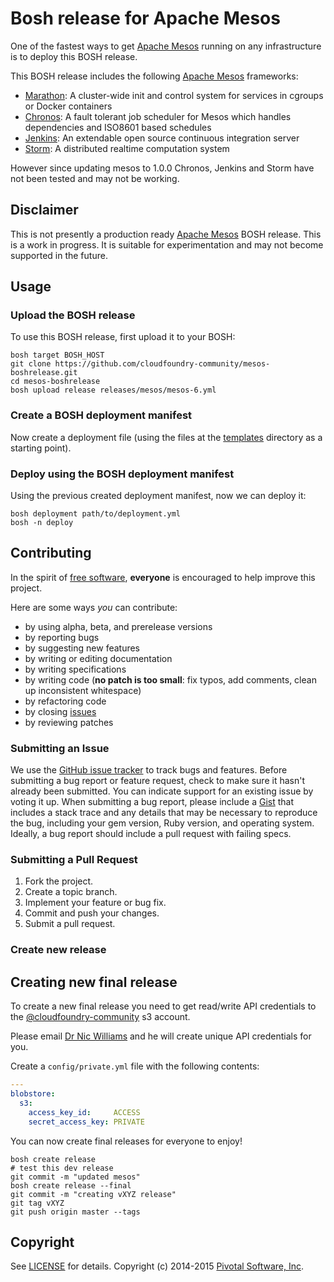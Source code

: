 # Bosh release for Apache Mesos

One of the fastest ways to get [Apache Mesos](http://mesos.apache.org/) running on any infrastructure is to deploy this BOSH release.

This BOSH release includes the following [Apache Mesos](http://mesos.apache.org/) frameworks:

* [Marathon](https://mesosphere.github.io/marathon/): A cluster-wide init and control system for services in cgroups or Docker containers
* [Chronos](http://mesos.github.io/chronos/): A fault tolerant job scheduler for Mesos which handles dependencies and ISO8601 based schedules
* [Jenkins](http://jenkins-ci.org/): An extendable open source continuous integration server
* [Storm](https://storm.apache.org/): A distributed realtime computation system

However since updating mesos to 1.0.0 Chronos, Jenkins and Storm have not been tested and may not be working.

## Disclaimer

This is not presently a production ready [Apache Mesos](http://mesos.apache.org/) BOSH release. This is a work in progress. It is suitable for experimentation and may not become supported in the future.

## Usage

### Upload the BOSH release

To use this BOSH release, first upload it to your BOSH:

```
bosh target BOSH_HOST
git clone https://github.com/cloudfoundry-community/mesos-boshrelease.git
cd mesos-boshrelease
bosh upload release releases/mesos/mesos-6.yml
```

### Create a BOSH deployment manifest

Now create a deployment file (using the files at the [templates](https://github.com/cloudfoundry-community/mesos-boshrelease/tree/master/templates) directory as a starting point).

### Deploy using the BOSH deployment manifest

Using the previous created deployment manifest, now we can deploy it:

```
bosh deployment path/to/deployment.yml
bosh -n deploy
```

## Contributing

In the spirit of [free software](http://www.fsf.org/licensing/essays/free-sw.html), **everyone** is encouraged to help improve this project.

Here are some ways *you* can contribute:

* by using alpha, beta, and prerelease versions
* by reporting bugs
* by suggesting new features
* by writing or editing documentation
* by writing specifications
* by writing code (**no patch is too small**: fix typos, add comments, clean up inconsistent whitespace)
* by refactoring code
* by closing [issues](https://github.com/cf-platform-eng/mesos-boshrelease/issues)
* by reviewing patches

### Submitting an Issue
We use the [GitHub issue tracker](https://github.com/cf-platform-eng/mesos-boshrelease/issues) to track bugs and features.
Before submitting a bug report or feature request, check to make sure it hasn't already been submitted. You can indicate
support for an existing issue by voting it up. When submitting a bug report, please include a
[Gist](http://gist.github.com/) that includes a stack trace and any details that may be necessary to reproduce the bug,
including your gem version, Ruby version, and operating system. Ideally, a bug report should include a pull request with
 failing specs.

### Submitting a Pull Request

1. Fork the project.
2. Create a topic branch.
3. Implement your feature or bug fix.
4. Commit and push your changes.
5. Submit a pull request.

### Create new release

## Creating new final release

To create a new final release you need to get read/write API credentials to the [@cloudfoundry-community](https://github.com/cloudfoundry-community) s3 account.

Please email [Dr Nic Williams](mailto:&#x64;&#x72;&#x6E;&#x69;&#x63;&#x77;&#x69;&#x6C;&#x6C;&#x69;&#x61;&#x6D;&#x73;&#x40;&#x67;&#x6D;&#x61;&#x69;&#x6C;&#x2E;&#x63;&#x6F;&#x6D;) and he will create unique API credentials for you.

Create a `config/private.yml` file with the following contents:

``` yaml
---
blobstore:
  s3:
    access_key_id:     ACCESS
    secret_access_key: PRIVATE
```

You can now create final releases for everyone to enjoy!

```
bosh create release
# test this dev release
git commit -m "updated mesos"
bosh create release --final
git commit -m "creating vXYZ release"
git tag vXYZ
git push origin master --tags
```

## Copyright

See [LICENSE](https://github.com/cf-platform-eng/mesos-boshrelease/blob/master/LICENSE) for details.
Copyright (c) 2014-2015 [Pivotal Software, Inc](http://www.pivotal.io/).
